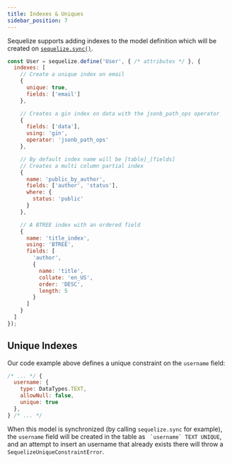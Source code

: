 ```yaml
---
title: Indexes & Uniques
sidebar_position: 7
---
```


Sequelize supports adding indexes to the model definition which will be created on [`sequelize.sync()`](pathname:///api/v7/classes/Sequelize.html#sync).

```js
const User = sequelize.define('User', { /* attributes */ }, {
  indexes: [
    // Create a unique index on email
    {
      unique: true,
      fields: ['email']
    },

    // Creates a gin index on data with the jsonb_path_ops operator
    {
      fields: ['data'],
      using: 'gin',
      operator: 'jsonb_path_ops'
    },

    // By default index name will be [table]_[fields]
    // Creates a multi column partial index
    {
      name: 'public_by_author',
      fields: ['author', 'status'],
      where: {
        status: 'public'
      }
    },

    // A BTREE index with an ordered field
    {
      name: 'title_index',
      using: 'BTREE',
      fields: [
        'author',
        {
          name: 'title',
          collate: 'en_US',
          order: 'DESC',
          length: 5
        }
      ]
    }
  ]
});
```

## Unique Indexes

Our code example above defines a unique constraint on the `username` field:

```js
/* ... */ {
  username: {
    type: DataTypes.TEXT,
    allowNull: false,
    unique: true
  },
} /* ... */
```

When this model is synchronized (by calling `sequelize.sync` for example), the `username` field will be created in the table as `` `username` TEXT UNIQUE``, and an attempt to insert an username that already exists there will throw a `SequelizeUniqueConstraintError`.
